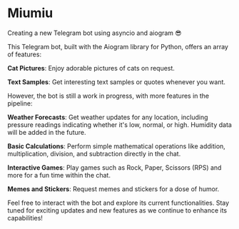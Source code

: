 # Miumiu

Creating a new Telegram bot using asyncio and aiogram 😎

This Telegram bot, built with the Aiogram library for Python, offers an array of features:

**Cat Pictures**: Enjoy adorable pictures of cats on request.

**Text Samples**: Get interesting text samples or quotes whenever you want.

However, the bot is still a work in progress, with more features in the pipeline:

**Weather Forecasts**: Get weather updates for any location, 
including pressure readings indicating whether it's low, normal, or high. 
Humidity data will be added in the future.

**Basic Calculations**: Perform simple mathematical operations like 
addition, multiplication, division, and subtraction directly in the chat.

**Interactive Games**: Play games such as Rock, Paper, Scissors (RPS) and more for a fun time within the chat.

**Memes and Stickers**: Request memes and stickers for a dose of humor.

Feel free to interact with the bot and explore its current functionalities. 
Stay tuned for exciting updates and new features as we continue to enhance its capabilities!
